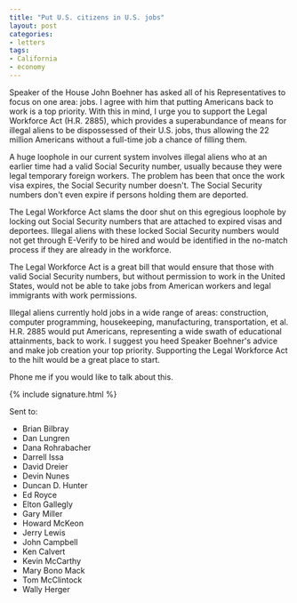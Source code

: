 ```yaml
---
title: "Put U.S. citizens in U.S. jobs"
layout: post
categories:
- letters
tags:
- California
- economy
---
```


Speaker of the House John Boehner has asked all of his Representatives to focus on one area: jobs. I agree with him that putting Americans back to work is a top priority. With this in mind, I urge you to support the Legal Workforce Act (H.R. 2885), which provides a superabundance of means for illegal aliens to be dispossessed of their U.S. jobs, thus allowing the 22 million Americans without a full-time job a chance of filling them.

A huge loophole in our current system involves illegal aliens who at an earlier time had a valid Social Security number, usually because they were legal temporary foreign workers. The problem has been that once the work visa expires, the Social Security number doesn't. The Social Security numbers don't even expire if persons holding them are deported.

The Legal Workforce Act slams the door shut on this egregious loophole by locking out Social Security numbers that are attached to expired visas and deportees. Illegal aliens with these locked Social Security numbers would not get through E-Verify to be hired and would be identified in the no-match process if they are already in the workforce.

The Legal Workforce Act is a great bill that would ensure that those with valid Social Security numbers, but without permission to work in the United States, would not be able to take jobs from American workers and legal immigrants with work permissions.

Illegal aliens currently hold jobs in a wide range of areas: construction, computer programming, housekeeping, manufacturing, transportation, et al. H.R. 2885 would put Americans, representing a wide swath of educational attainments, back to work. I suggest you heed Speaker Boehner's advice and make job creation your top priority. Supporting the Legal Workforce Act to the hilt would be a great place to start.

Phone me if you would like to talk about this.

{% include signature.html %}

Sent to:

- Brian Bilbray
- Dan Lungren
- Dana Rohrabacher
- Darrell Issa
- David Dreier
- Devin Nunes
- Duncan D. Hunter
- Ed Royce
- Elton Gallegly
- Gary Miller
- Howard McKeon
- Jerry Lewis
- John Campbell
- Ken Calvert
- Kevin McCarthy
- Mary Bono Mack
- Tom McClintock
- Wally Herger
